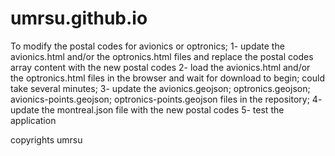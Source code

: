 # umrsu.github.io

To modify the postal codes for avionics or optronics;
1- update the avionics.html and/or the optronics.html files and replace the postal codes array content with the new postal codes
2- load the avionics.html and/or the optronics.html files in the browser and wait for download to begin; could take several minutes;
3- update the avionics.geojson; optronics.geojson; avionics-points.geojson; optronics-points.geojson files in the repository;
4- update the montreal.json file with the new postal codes
5- test the application



copyrights umrsu

